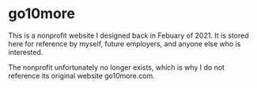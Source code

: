 # go10more
This is a nonprofit website I designed back in Febuary of 2021. It is stored here for reference by myself, future employers, and anyone else who is interested.

The nonprofit unfortunately no longer exists, which is why I do not reference its original website go10more.com.
